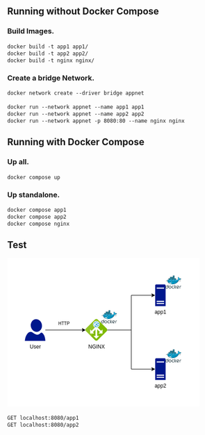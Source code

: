 ## Running without Docker Compose

### Build Images.
```
docker build -t app1 app1/
docker build -t app2 app2/
docker build -t nginx nginx/
```

### Create a bridge Network.
```
docker network create --driver bridge appnet

docker run --network appnet --name app1 app1
docker run --network appnet --name app2 app2
docker run --network appnet -p 8080:80 --name nginx nginx
```


## Running with Docker Compose

### Up all.
```
docker compose up
```

### Up standalone.
```
docker compose app1
docker compose app2
docker compose nginx
```

## Test

![](https://github.com/sandb0/nginx-gateway-docker-poc/blob/main/docs/diagram.png)

```
GET localhost:8080/app1
GET localhost:8080/app2
```